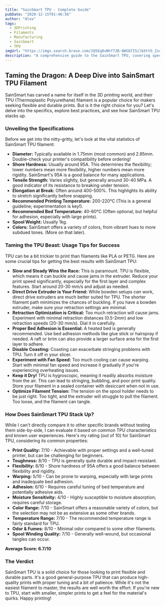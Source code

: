 ```yaml
---
title: "SainSmart TPU - Complete Guide"
pubDate: "2020-12-15T01:46:56"
author: "Alex"
tags:
  - 3DPrinting
  - Filaments
  - Manufacturing
  - SainSmart
  - TPU
imgUrl: "https://imgs.search.brave.com/2Q5Eq0vNhf72B-8WSbTI5ilbXttO_ZsqdejhUBJVJjc/rs:fit:860:0:0:0/g:ce/aHR0cHM6Ly9tLm1l/ZGlhLWFtYXpvbi5j/b20vaW1hZ2VzL0kv/NDFZNUdBd2V2Ykwu/anBn"
description: "A comprehensive guide to the SainSmart TPU, covering specifications, usage tips, and comparisons with similar products."
---
```


## Taming the Dragon: A Deep Dive into SainSmart TPU Filament

SainSmart has carved a name for itself in the 3D printing world, and their TPU (Thermoplastic Polyurethane) filament is a popular choice for makers seeking flexible and durable prints. But is it the right choice for you? Let's delve into the specifics, explore best practices, and see how SainSmart TPU stacks up.

### Unveiling the Specifications

Before we get into the nitty-gritty, let's look at the vital statistics of SainSmart TPU filament:

*   **Diameter:** Typically available in 1.75mm (most common) and 2.85mm. Double-check your printer's compatibility before ordering!
*   **Shore Hardness:** Usually around 95A. This determines the flexibility; lower numbers mean more flexibility, higher numbers mean more rigidity. SainSmart's 95A is a good balance for many applications.
*   **Tensile Strength:** Varies slightly, but generally around 30-40 MPa. A good indicator of its resistance to breaking under tension.
*   **Elongation at Break:** Often around 400-500%. This highlights its ability to stretch significantly before snapping.
*   **Recommended Printing Temperature:** 200-220°C (This is a general guideline; experimentation is key!).
*   **Recommended Bed Temperature:** 40-60°C (Often optional, but helpful for adhesion, especially with large prints).
*   **Spool Weight:** Usually 1kg.
*   **Colors:** SainSmart offers a variety of colors, from vibrant hues to more subdued tones. (More on that later).

### Taming the TPU Beast: Usage Tips for Success

TPU can be a bit trickier to print than filaments like PLA or PETG. Here are some crucial tips for getting the best results with SainSmart TPU:

*   **Slow and Steady Wins the Race:** This is paramount. TPU is flexible, which means it can buckle and cause jams in the extruder. Reduce your print speed significantly, especially for the first layer and complex features. Start around 20-30 mm/s and adjust as needed.
*   **Direct Drive Extruder is Your Friend:** While bowden setups *can* work, direct drive extruders are much better suited for TPU. The shorter filament path minimizes the chances of buckling. If you have a bowden extruder, make sure your retraction settings are minimal.
*   **Retraction Optimization is Critical:** Too much retraction will cause jams. Experiment with minimal retraction distances (0.5-2mm) and low retraction speeds (20-30 mm/s). Dial it in carefully.
*   **Proper Bed Adhesion is Essential:** A heated bed is generally recommended. Use bed adhesion methods like glue stick or hairspray if needed. A raft or brim can also provide a larger surface area for the first layer to adhere.
*   **Disable Coasting:** Coasting can exacerbate stringing problems with TPU. Turn it off in your slicer.
*   **Experiment with Fan Speed:** Too much cooling can cause warping. Start with minimal fan speed and increase it gradually if you're experiencing overheating issues.
*   **Keep it Dry!** TPU is hygroscopic, meaning it readily absorbs moisture from the air. This can lead to stringing, bubbling, and poor print quality. Store your filament in a sealed container with desiccant when not in use.
*   **Optimize Filament Tension:** The tension on the spool holder needs to be just right. Too tight, and the extruder will struggle to pull the filament. Too loose, and the filament can tangle.

### How Does SainSmart TPU Stack Up?

While I can't directly compare it to other specific brands without testing them side-by-side, I can evaluate it based on common TPU characteristics and known user experiences. Here's my rating (out of 10) for SainSmart TPU, considering its common properties:

*   **Print Quality:** 7/10 - Achievable with proper settings and a well-tuned printer, but can be challenging for beginners.
*   **Toughness:** 8/10 - TPU is generally quite durable and impact-resistant.
*   **Flexibility:** 8/10 - Shore hardness of 95A offers a good balance between flexibility and rigidity.
*   **Warping:** 5/10 - Can be prone to warping, especially with large prints and inadequate bed adhesion.
*   **Adhesion:** 6/10 - Requires careful tuning of bed temperature and potentially adhesive aids.
*   **Moisture Sensitivity:** 4/10 - Highly susceptible to moisture absorption; requires careful storage.
*   **Color Range:** 7/10 - SainSmart offers a reasonable variety of colors, but the selection may not be as extensive as some other brands.
*   **Temperature Range:** 7/10 - The recommended temperature range is fairly standard for TPU.
*   **Odor & Fumes:** 8/10 - Minimal odor compared to some other filaments.
*   **Spool Winding Quality:** 7/10 - Generally well-wound, but occasional tangles can occur.

**Average Score: 6.7/10**

### The Verdict

SainSmart TPU is a solid choice for those looking to print flexible and durable parts. It's a good general-purpose TPU that can produce high-quality prints with proper tuning and a bit of patience. While it's not the easiest filament to master, the results are well worth the effort. If you're new to TPU, start with smaller, simpler prints to get a feel for the material's quirks. Happy printing!
